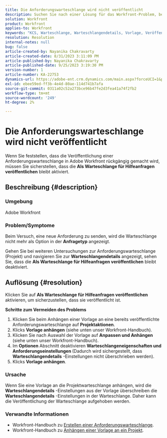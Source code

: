 ```yaml
---
title: Die Anforderungswarteschlange wird nicht veröffentlicht
description: Suchen Sie nach einer Lösung für das Workfront-Problem, bei dem die Veröffentlichung einer Anforderungswarteschlange nach dem Senden einer neuen Anforderung aufgehoben wird.
solution: Workfront
product: Workfront
applies-to: Workfront
keywords: "KCS, Warteschlange, Warteschlangendetails, Vorlage, Veröffentlichung, Anforderungswarteschlange, neue Anforderung"
resolution: Resolution
internal-notes: null
bug: false
article-created-by: Nayanika Chakravarty
article-created-date: 8/31/2023 3:11:09 PM
article-published-by: Nayanika Chakravarty
article-published-date: 9/25/2023 3:19:30 PM
version-number: 1
article-number: KA-22753
dynamics-url: https://adobe-ent.crm.dynamics.com/main.aspx?forceUCI=1&pagetype=entityrecord&etn=knowledgearticle&id=2d4c8498-1048-ee11-be6d-6045bd006e5a
exl-id: ebee59ed-ff3b-4e4d-80ae-114d741b7afa
source-git-commit: 0311a02c52a273bce96b47fe2d3fea41a74f2fb2
workflow-type: tm+mt
source-wordcount: '249'
ht-degree: 2%

---
```


# Die Anforderungswarteschlange wird nicht veröffentlicht


Wenn Sie feststellen, dass die Veröffentlichung einer Anforderungswarteschlange in Adobe Workfront rückgängig gemacht wird, müssen Sie sicherstellen, dass die <b>Als Warteschlange für Hilfeanfragen veröffentlichen</b> bleibt aktiviert.

## Beschreibung {#description}


### Umgebung

Adobe Workfront

### Problem/Symptome

Beim Versuch, eine neue Anforderung zu senden, wird die Warteschlange nicht mehr als Option in der <b>Anfragetyp</b> angezeigt.

Gehen Sie bei weiteren Untersuchungen zur Anforderungswarteschlange (Projekt) und navigieren Sie zur <b>Warteschlangendetails</b> angezeigt, sehen Sie, dass die <b>Als Warteschlange für Hilfeanfragen veröffentlichen</b> bleibt deaktiviert.


## Auflösung {#resolution}


Klicken Sie auf <b>Als Warteschlange für Hilfeanfragen veröffentlichen</b> aktivieren, um sicherzustellen, dass sie veröffentlicht ist.

<b>Schritte zum Vermeiden des Problems</b>

1. Klicken Sie beim Anhängen einer Vorlage an eine bereits veröffentlichte Anforderungswarteschlange auf <b>Projektaktionen</b>.
2. Klicks <b>Vorlage anhängen</b> (siehe unten unser Workfront-Handbuch).
3. Klicken Sie nach Auswahl der Vorlage auf <b>Anpassen und Anhängen</b> (siehe unten unser Workfront-Handbuch).
4. Im <b>Optionen</b> Abschnitt deaktivieren <b>Warteschlangeneigenschaften und Anforderungseinstellungen </b>(Dadurch wird sichergestellt, dass <b>Warteschlangendetails</b> -Einstellungen nicht überschrieben werden).
5. Klicks <b>Vorlage anhängen</b>.


### Ursache

Wenn Sie eine Vorlage an die Projektwarteschlange anhängen, wird die <b>Warteschlangendetails</b> -Einstellungen aus der Vorlage überschreiben die <b>Warteschlangendetails</b> -Einstellungen in der Warteschlange. Daher kann die Veröffentlichung der Warteschlange aufgehoben werden.

### Verwandte Informationen

- Workfront-Handbuch zu [Erstellen einer Anforderungswarteschlange](https://experienceleague.adobe.com/docs/workfront/using/manage-work/requests/create-and-manage-request-queues/create-request-queue.html).
- Workfront-Handbuch zu [Anhängen einer Vorlage an ein Projekt](https://experienceleague.adobe.com/docs/workfront/using/manage-work/projects/create-and-manage-project-templates/attach-template-to-project.html).
